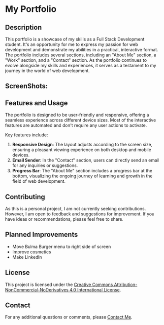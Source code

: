 # My Portfolio

## Description
This portfolio is a showcase of my skills as a Full Stack Development student. It's an opportunity for me to express my passion for web development and demonstrate my abilities in a practical, interactive format. The portfolio includes several sections, including an "About Me" section, a "Work" section, and a "Contact" section. As the portfolio continues to evolve alongside my skills and experiences, it serves as a testament to my journey in the world of web development.

## ScreenShots:


## Features and Usage
The portfolio is designed to be user-friendly and responsive, offering a seamless experience across different device sizes. Most of the interactive features are automated and don't require any user actions to activate.

Key features include:

1. **Responsive Design**: The layout adjusts according to the screen size, ensuring a pleasant viewing experience on both desktop and mobile devices.
2. **Email Sender**: In the "Contact" section, users can directly send an email for any inquiries or suggestions.
3. **Progress Bar**: The "About Me" section includes a progress bar at the bottom, visualizing the ongoing journey of learning and growth in the field of web development.

## Contributing
As this is a personal project, I am not currently seeking contributions. However, I am open to feedback and suggestions for improvement. If you have ideas or recommendations, please feel free to share.

## Planned Improvements
- Move Bulma Burger menu to right side of screen
- Improve cosmetics
- Make LinkedIn

## License
This project is licensed under the [Creative Commons Attribution-NonCommercial-NoDerivatives 4.0 International License](https://creativecommons.org/licenses/by-nc-nd/4.0/). 

## Contact
For any additional questions or comments, please [Contact Me](https://dominick-d.github.io/MyPortfolio/contact.html).
